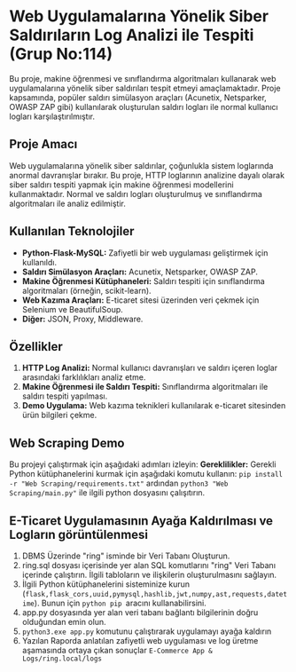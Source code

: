 # Web Uygulamalarına Yönelik Siber Saldırıların Log Analizi ile Tespiti (Grup No:114)

Bu proje, makine öğrenmesi ve sınıflandırma algoritmaları kullanarak web uygulamalarına yönelik siber saldırıları tespit etmeyi amaçlamaktadır. Proje kapsamında, popüler saldırı simülasyon araçları (Acunetix, Netsparker, OWASP ZAP gibi) kullanılarak oluşturulan saldırı logları ile normal kullanıcı logları karşılaştırılmıştır.

## Proje Amacı

Web uygulamalarına yönelik siber saldırılar, çoğunlukla sistem loglarında anormal davranışlar bırakır. Bu proje, HTTP loglarının analizine dayalı olarak siber saldırı tespiti yapmak için makine öğrenmesi modellerini kullanmaktadır. Normal ve saldırı logları oluşturulmuş ve sınıflandırma algoritmaları ile analiz edilmiştir.

## Kullanılan Teknolojiler

- **Python-Flask-MySQL:** Zafiyetli bir web uygulaması geliştirmek için kullanıldı.
- **Saldırı Simülasyon Araçları:** Acunetix, Netsparker, OWASP ZAP.
- **Makine Öğrenmesi Kütüphaneleri:** Saldırı tespiti için sınıflandırma algoritmaları (örneğin, scikit-learn).
- **Web Kazıma Araçları:** E-ticaret sitesi üzerinden veri çekmek için Selenium ve BeautifulSoup.
- **Diğer:** JSON, Proxy, Middleware.

## Özellikler

1. **HTTP Log Analizi:** Normal kullanıcı davranışları ve saldırı içeren loglar arasındaki farklılıkları analiz etme.
2. **Makine Öğrenmesi ile Saldırı Tespiti:** Sınıflandırma algoritmaları ile saldırı tespiti yapılması.
3. **Demo Uygulama:** Web kazıma teknikleri kullanılarak e-ticaret sitesinden ürün bilgileri çekme.

## Web Scraping Demo

Bu projeyi çalıştırmak için aşağıdaki adımları izleyin:
**Gereklilikler:** Gerekli Python kütüphanelerini kurmak için aşağıdaki komutu kullanın:
   ```pip install -r "Web Scraping/requirements.txt"``` ardından ```python3 "Web Scraping/main.py"``` ile ilgili python dosyasını çalışıtırın.

## E-Ticaret Uygulamasının Ayağa Kaldırılması ve Logların görüntülenmesi
1. DBMS Üzerinde "ring" isminde bir Veri Tabanı Oluşturun.
2. ring.sql dosyası içerisinde yer alan SQL komutlarını "ring" Veri Tabanı içerinde çalıştırın. İlgili tabloların ve ilişkilerin oluşturulmasını sağlayın.
3. İlgili Python kütüphanelerini sisteminize kurun (`flask,flask_cors,uuid,pymysql,hashlib,jwt,numpy,ast,requests,datetime`). Bunun için `python pip `aracını kullanabilirsini.
4. app.py dosyasında yer alan veri tabanı bağlantı bilgilerinin doğru olduğundan emin olun.
5. `python3.exe app.py` komutunu çalıştırarak uygulamayı ayağa kaldırın
6. Yazılan Raporda anlatılan zafiyetli web uygulaması ve log üretme aşamasında ortaya çıkan sonuçlar `E-Commerce App & Logs/ring.local/logs`
   

